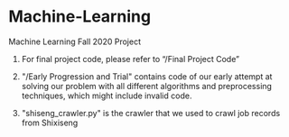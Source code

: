 # Machine-Learning
Machine Learning Fall 2020 Project

1. For final project code, please refer to “/Final Project Code”

2. "/Early Progression and Trial" contains code of our early attempt at solving our problem with all different algorithms and preprocessing techniques, which might include invalid code.

3. "shiseng_crawler.py" is the crawler that we used to crawl job records from Shixiseng
